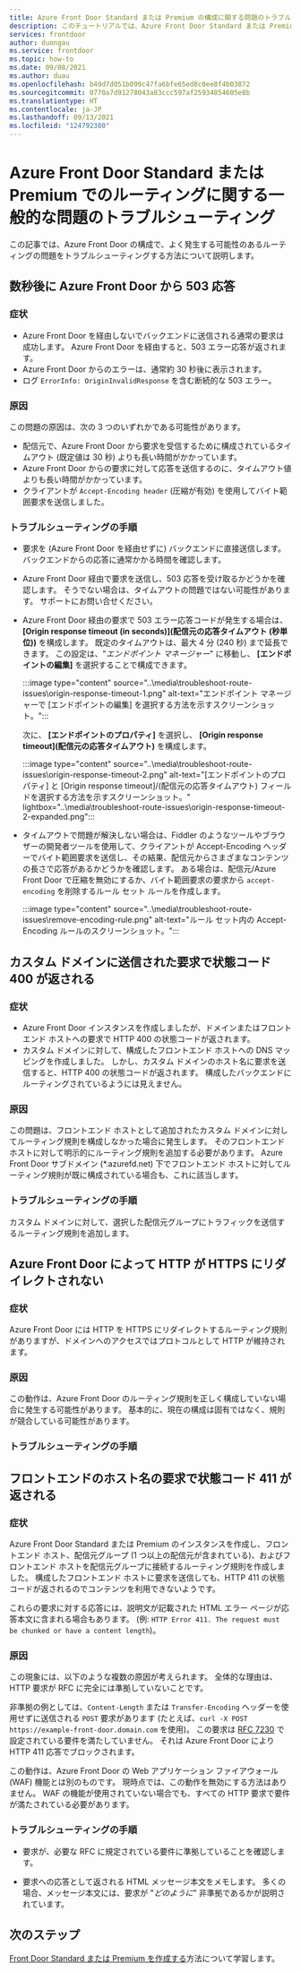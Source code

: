 ```yaml
---
title: Azure Front Door Standard または Premium の構成に関する問題のトラブルシューティング
description: このチュートリアルでは、Azure Front Door Standard または Premium のインスタンスで発生する可能性のあるいくつかの一般的な問題をトラブルシューティングする方法について説明します。
services: frontdoor
author: duongau
ms.service: frontdoor
ms.topic: how-to
ms.date: 09/08/2021
ms.author: duau
ms.openlocfilehash: b49d7d051b099c47fa6bfe65ed8c0ee8f4b03872
ms.sourcegitcommit: 0770a7d91278043a83ccc597af25934854605e8b
ms.translationtype: HT
ms.contentlocale: ja-JP
ms.lasthandoff: 09/13/2021
ms.locfileid: "124792380"
---
```

# <a name="troubleshooting-common-routing-problems-with-azure-front-door-standardpremium"></a>Azure Front Door Standard または Premium でのルーティングに関する一般的な問題のトラブルシューティング

この記事では、Azure Front Door の構成で、よく発生する可能性のあるルーティングの問題をトラブルシューティングする方法について説明します。

## <a name="503-response-from-azure-front-door-after-a-few-seconds"></a>数秒後に Azure Front Door から 503 応答

### <a name="symptom"></a>症状

* Azure Front Door を経由しないでバックエンドに送信される通常の要求は成功します。 Azure Front Door を経由すると、503 エラー応答が返されます。
* Azure Front Door からのエラーは、通常約 30 秒後に表示されます。
* ログ `ErrorInfo: OriginInvalidResponse` を含む断続的な 503 エラー。

### <a name="cause"></a>原因

この問題の原因は、次の 3 つのいずれかである可能性があります。
 
* 配信元で、Azure Front Door から要求を受信するために構成されているタイムアウト (既定値は 30 秒) よりも長い時間がかかっています。
* Azure Front Door からの要求に対して応答を送信するのに、タイムアウト値よりも長い時間がかかっています。
* クライアントが `Accept-Encoding header` (圧縮が有効) を使用してバイト範囲要求を送信しました。

### <a name="troubleshooting-steps"></a>トラブルシューティングの手順

* 要求を (Azure Front Door を経由せずに) バックエンドに直接送信します。 バックエンドからの応答に通常かかる時間を確認します。
* Azure Front Door 経由で要求を送信し、503 応答を受け取るかどうかを確認します。 そうでない場合は、タイムアウトの問題ではない可能性があります。 サポートにお問い合せください。
* Azure Front Door 経由の要求で 503 エラー応答コードが発生する場合は、 **[Origin response timeout (in seconds)]\(配信元の応答タイムアウト (秒単位)\)** を構成します。 既定のタイムアウトは、最大 4 分 (240 秒) まで延長できます。 この設定は、"*エンドポイント マネージャー*" に移動し、 **[エンドポイントの編集]** を選択することで構成できます。

    :::image type="content" source="..\media\troubleshoot-route-issues\origin-response-timeout-1.png" alt-text="エンドポイント マネージャーで [エンドポイントの編集] を選択する方法を示すスクリーンショット。":::

    次に、 **[エンドポイントのプロパティ]** を選択し、 **[Origin response timeout]\(配信元の応答タイムアウト\)** を構成します。

    :::image type="content" source="..\media\troubleshoot-route-issues\origin-response-timeout-2.png" alt-text="[エンドポイントのプロパティ] と [Origin response timeout]/(配信元の応答タイムアウト\) フィールドを選択する方法を示すスクリーンショット。" lightbox="..\media\troubleshoot-route-issues\origin-response-timeout-2-expanded.png":::

* タイムアウトで問題が解決しない場合は、Fiddler のようなツールやブラウザーの開発者ツールを使用して、クライアントが Accept-Encoding ヘッダーでバイト範囲要求を送信し、その結果、配信元からさまざまなコンテンツの長さで応答があるかどうかを確認します。 ある場合は、配信元/Azure Front Door で圧縮を無効にするか、バイト範囲要求の要求から `accept-encoding` を削除するルール セット ルールを作成します。

    :::image type="content" source="..\media\troubleshoot-route-issues\remove-encoding-rule.png" alt-text="ルール セット内の Accept-Encoding ルールのスクリーンショット。":::

## <a name="requests-sent-to-the-custom-domain-return-a-400-status-code"></a>カスタム ドメインに送信された要求で状態コード 400 が返される

### <a name="symptom"></a>症状

* Azure Front Door インスタンスを作成しましたが、ドメインまたはフロントエンド ホストへの要求で HTTP 400 の状態コードが返されます。
* カスタム ドメインに対して、構成したフロントエンド ホストへの DNS マッピングを作成しました。 しかし、カスタム ドメインのホスト名に要求を送信すると、HTTP 400 の状態コードが返されます。 構成したバックエンドにルーティングされているようには見えません。

### <a name="cause"></a>原因

この問題は、フロントエンド ホストとして追加されたカスタム ドメインに対してルーティング規則を構成しなかった場合に発生します。 そのフロントエンド ホストに対して明示的にルーティング規則を追加する必要があります。 Azure Front Door サブドメイン (*.azurefd.net) 下でフロントエンド ホストに対してルーティング規則が既に構成されている場合も、これに該当します。

### <a name="troubleshooting-steps"></a>トラブルシューティングの手順

カスタム ドメインに対して、選択した配信元グループにトラフィックを送信するルーティング規則を追加します。

## <a name="azure-front-door-doesnt-redirect-http-to-https"></a>Azure Front Door によって HTTP が HTTPS にリダイレクトされない

### <a name="symptom"></a>症状

Azure Front Door には HTTP を HTTPS にリダイレクトするルーティング規則がありますが、ドメインへのアクセスではプロトコルとして HTTP が維持されます。

### <a name="cause"></a>原因

この動作は、Azure Front Door のルーティング規則を正しく構成していない場合に発生する可能性があります。 基本的に、現在の構成は固有ではなく、規則が競合している可能性があります。

### <a name="troubleshooting-steps"></a>トラブルシューティングの手順


## <a name="request-to-the-frontend-host-name-returns-a-411-status-code"></a>フロントエンドのホスト名の要求で状態コード 411 が返される

### <a name="symptom"></a>症状

Azure Front Door Standard または Premium のインスタンスを作成し、フロントエンド ホスト、配信元グループ (1 つ以上の配信元が含まれている)、およびフロントエンド ホストを配信元グループに接続するルーティング規則を作成しました。 構成したフロントエンド ホストに要求を送信しても、HTTP 411 の状態コードが返されるのでコンテンツを利用できないようです。

これらの要求に対する応答には、説明文が記載された HTML エラー ページが応答本文に含まれる場合もあります。 (例: `HTTP Error 411. The request must be chunked or have a content length`)。

### <a name="cause"></a>原因

この現象には、以下のような複数の原因が考えられます。 全体的な理由は、HTTP 要求が RFC に完全には準拠していないことです。 

非準拠の例としては、`Content-Length` または `Transfer-Encoding` ヘッダーを使用せずに送信される `POST` 要求があります (たとえば、`curl -X POST https://example-front-door.domain.com` を使用)。 この要求は [RFC 7230](https://tools.ietf.org/html/rfc7230#section-3.3.2) で設定されている要件を満たしていません。 それは Azure Front Door により HTTP 411 応答でブロックされます。

この動作は、Azure Front Door の Web アプリケーション ファイアウォール (WAF) 機能とは別のものです。 現時点では、この動作を無効にする方法はありません。 WAF の機能が使用されていない場合でも、すべての HTTP 要求で要件が満たされている必要があります。

### <a name="troubleshooting-steps"></a>トラブルシューティングの手順

- 要求が、必要な RFC に規定されている要件に準拠していることを確認します。

- 要求への応答として返される HTML メッセージ本文をメモします。 多くの場合、メッセージ本文には、要求が "*どのように*" 非準拠であるかが説明されています。

## <a name="next-steps"></a>次のステップ

[Front Door Standard または Premium を作成する](create-front-door-portal.md)方法について学習します。
